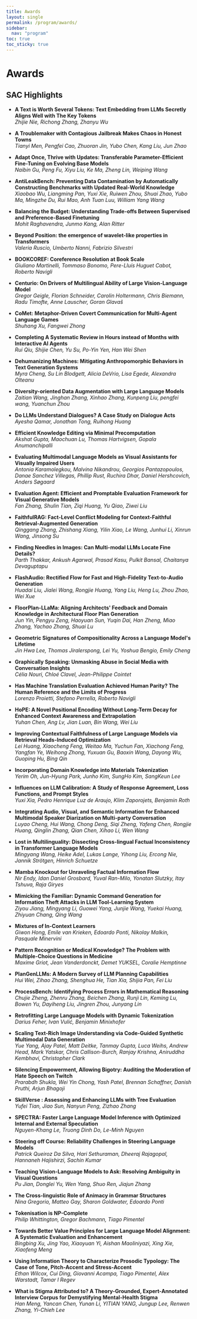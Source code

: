 ```yaml
---
title: Awards
layout: single
permalink: /program/awards/
sidebar:
  nav: "program"
toc: true
toc_sticky: true
---
```


# Awards

## SAC Highlights

* **A Text is Worth Several Tokens: Text Embedding from LLMs Secretly Aligns Well with The Key Tokens**  
_Zhijie Nie, Richong Zhang, Zhanyu Wu_

* **A Troublemaker with Contagious Jailbreak Makes Chaos in Honest Towns**  
_Tianyi Men, Pengfei Cao, Zhuoran Jin, Yubo Chen, Kang Liu, Jun Zhao_

* **Adapt Once, Thrive with Updates: Transferable Parameter-Efficient Fine-Tuning on Evolving Base Models**  
_Naibin Gu, Peng Fu, Xiyu Liu, Ke Ma, Zheng Lin, Weiping Wang_

* **AntiLeakBench: Preventing Data Contamination by Automatically Constructing Benchmarks with Updated Real-World Knowledge**  
_Xiaobao Wu, Liangming Pan, Yuxi Xie, Ruiwen Zhou, Shuai Zhao, Yubo Ma, Mingzhe Du, Rui Mao, Anh Tuan Luu, William Yang Wang_

* **Balancing the Budget: Understanding Trade-offs Between Supervised and Preference-Based Finetuning**  
_Mohit Raghavendra, Junmo Kang, Alan Ritter_

* **Beyond Position: the emergence of wavelet-like properties in Transformers**  
_Valeria Ruscio, Umberto Nanni, Fabrizio Silvestri_

* **BOOKCOREF: Coreference Resolution at Book Scale**  
_Giuliano Martinelli, Tommaso Bonomo, Pere-Lluís Huguet Cabot, Roberto Navigli_

* **Centurio: On Drivers of Multilingual Ability of Large Vision-Language Model**  
_Gregor Geigle, Florian Schneider, Carolin Holtermann, Chris Biemann, Radu Timofte, Anne Lauscher, Goran Glavaš_

* **CoMet: Metaphor-Driven Covert Communication for Multi-Agent Language Games**  
_Shuhang Xu, Fangwei Zhong_

* **Completing A Systematic Review in Hours instead of Months with Interactive AI Agents**  
_Rui Qiu, Shijie Chen, Yu Su, Po-Yin Yen, Han Wei Shen_

* **Dehumanizing Machines: Mitigating Anthropomorphic Behaviors in Text Generation Systems**  
_Myra Cheng, Su Lin Blodgett, Alicia DeVrio, Lisa Egede, Alexandra Olteanu_

* **Diversity-oriented Data Augmentation with Large Language Models**  
_Zaitian Wang, Jinghan Zhang, Xinhao Zhang, Kunpeng Liu, pengfei wang, Yuanchun Zhou_

* **Do LLMs Understand Dialogues? A Case Study on Dialogue Acts**  
_Ayesha Qamar, Jonathan Tong, Ruihong Huang_

* **Efficient Knowledge Editing via Minimal Precomputation**  
_Akshat Gupta, Maochuan Lu, Thomas Hartvigsen, Gopala Anumanchipalli_

* **Evaluating Multimodal Language Models as Visual Assistants for Visually Impaired Users**  
_Antonia Karamolegkou, Malvina Nikandrou, Georgios Pantazopoulos, Danae Sanchez Villegas, Phillip Rust, Ruchira Dhar, Daniel Hershcovich, Anders Søgaard_

* **Evaluation Agent: Efficient and Promptable Evaluation Framework for Visual Generative Models**  
_Fan Zhang, Shulin Tian, Ziqi Huang, Yu Qiao, Ziwei Liu_

* **FaithfulRAG: Fact-Level Conflict Modeling for Context-Faithful Retrieval-Augmented Generation**  
_Qinggang Zhang, Zhishang Xiang, Yilin Xiao, Le Wang, Junhui Li, Xinrun Wang, Jinsong Su_

* **Finding Needles in Images: Can Multi-modal LLMs Locate Fine Details?**  
_Parth Thakkar, Ankush Agarwal, Prasad Kasu, Pulkit Bansal, Chaitanya Devaguptapu_

* **FlashAudio: Rectified Flow for Fast and High-Fidelity Text-to-Audio Generation**  
_Huadai Liu, Jialei Wang, Rongjie Huang, Yang Liu, Heng Lu, Zhou Zhao, Wei Xue_

* **FloorPlan-LLaMa: Aligning Architects' Feedback and Domain Knowledge in Architectural Floor Plan Generation**  
_Jun Yin, Pengyu Zeng, Haoyuan Sun, Yuqin Dai, Han Zheng, Miao Zhang, Yachao Zhang, Shuai Lu_

* **Geometric Signatures of Compositionality Across a Language Model's Lifetime**  
_Jin Hwa Lee, Thomas Jiralerspong, Lei Yu, Yoshua Bengio, Emily Cheng_

* **Graphically Speaking: Unmasking Abuse in Social Media with Conversation Insights**  
_Célia Nouri, Chloé Clavel, Jean-Philippe Cointet_

* **Has Machine Translation Evaluation Achieved Human Parity? The Human Reference and the Limits of Progress**  
_Lorenzo Proietti, Stefano Perrella, Roberto Navigli_

* **HoPE: A Novel Positional Encoding Without Long-Term Decay for Enhanced Context Awareness and Extrapolation**  
_Yuhan Chen, Ang Lv, Jian Luan, Bin Wang, Wei Liu_

* **Improving Contextual Faithfulness of Large Language Models via Retrieval Heads-Induced Optimization**  
_Lei Huang, Xiaocheng Feng, Weitao Ma, Yuchun Fan, Xiachong Feng, Yangfan Ye, Weihong Zhong, Yuxuan Gu, Baoxin Wang, Dayong Wu, Guoping Hu, Bing Qin_

* **Incorporating Domain Knowledge into Materials Tokenization**  
_Yerim Oh, Jun-Hyung Park, Junho Kim, SungHo Kim, SangKeun Lee_

* **Influences on LLM Calibration: A Study of Response Agreement, Loss Functions, and Prompt Styles**  
_Yuxi Xia, Pedro Henrique Luz de Araujo, Klim Zaporojets, Benjamin Roth_

* **Integrating Audio, Visual, and Semantic Information for Enhanced Multimodal Speaker Diarization on Multi-party Conversation**  
_Luyao Cheng, Hui Wang, Chong Deng, Siqi Zheng, Yafeng Chen, Rongjie Huang, Qinglin Zhang, Qian Chen, Xihao Li, Wen Wang_

* **Lost in Multilinguality: Dissecting Cross-lingual Factual Inconsistency in Transformer Language Models**  
_Mingyang Wang, Heike Adel, Lukas Lange, Yihong Liu, Ercong Nie, Jannik Strötgen, Hinrich Schuetze_

* **Mamba Knockout for Unraveling Factual Information Flow**  
_Nir Endy, Idan Daniel Grosbard, Yuval Ran-Milo, Yonatan Slutzky, Itay Tshuva, Raja Giryes_

* **Mimicking the Familiar: Dynamic Command Generation for Information Theft Attacks in LLM Tool-Learning System**  
_Ziyou Jiang, Mingyang Li, Guowei Yang, Junjie Wang, Yuekai Huang, Zhiyuan Chang, Qing Wang_

* **Mixtures of In-Context Learners**  
_Giwon Hong, Emile van Krieken, Edoardo Ponti, Nikolay Malkin, Pasquale Minervini_

* **Pattern Recognition or Medical Knowledge? The Problem with Multiple-Choice Questions in Medicine**  
_Maxime Griot, Jean Vanderdonckt, Demet YUKSEL, Coralie Hemptinne_

* **PlanGenLLMs: A Modern Survey of LLM Planning Capabilities**  
_Hui Wei, Zihao Zhang, Shenghua He, Tian Xia, Shijia Pan, Fei Liu_

* **ProcessBench: Identifying Process Errors in Mathematical Reasoning**  
_Chujie Zheng, Zhenru Zhang, Beichen Zhang, Runji Lin, Keming Lu, Bowen Yu, Dayiheng Liu, Jingren Zhou, Junyang Lin_

* **Retrofitting Large Language Models with Dynamic Tokenization**  
_Darius Feher, Ivan Vulić, Benjamin Minixhofer_

* **Scaling Text-Rich Image Understanding via Code-Guided Synthetic Multimodal Data Generation**  
_Yue Yang, Ajay Patel, Matt Deitke, Tanmay Gupta, Luca Weihs, Andrew Head, Mark Yatskar, Chris Callison-Burch, Ranjay Krishna, Aniruddha Kembhavi, Christopher Clark_

* **Silencing Empowerment, Allowing Bigotry: Auditing the Moderation of Hate Speech on Twitch**  
_Prarabdh Shukla, Wei Yin Chong, Yash Patel, Brennan Schaffner, Danish Pruthi, Arjun Bhagoji_

* **SkillVerse : Assessing and Enhancing LLMs with Tree Evaluation**  
_Yufei Tian, Jiao Sun, Nanyun Peng, Zizhao Zhang_

* **SPECTRA: Faster Large Language Model Inference with Optimized Internal and External Speculation**  
_Nguyen-Khang Le, Truong Dinh Do, Le-Minh Nguyen_

* **Steering off Course: Reliability Challenges in Steering Language Models**  
_Patrick Queiroz Da Silva, Hari Sethuraman, Dheeraj Rajagopal, Hannaneh Hajishirzi, Sachin Kumar_

* **Teaching Vision-Language Models to Ask: Resolving Ambiguity in Visual Questions**  
_Pu Jian, Donglei Yu, Wen Yang, Shuo Ren, Jiajun Zhang_

* **The Cross-linguistic Role of Animacy in Grammar Structures**  
_Nina Gregorio, Matteo Gay, Sharon Goldwater, Edoardo Ponti_

* **Tokenisation is NP-Complete**  
_Philip Whittington, Gregor Bachmann, Tiago Pimentel_

* **Towards Better Value Principles for Large Language Model Alignment: A Systematic Evaluation and Enhancement**  
_Bingbing Xu, Jing Yao, Xiaoyuan Yi, Aishan Maoliniyazi, Xing Xie, Xiaofeng Meng_

* **Using Information Theory to Characterize Prosodic Typology: The Case of Tone, Pitch-Accent and Stress-Accent**  
_Ethan Wilcox, Cui Ding, Giovanni Acampa, Tiago Pimentel, Alex Warstadt, Tamar I Regev_

* **What is Stigma Attributed to? A Theory-Grounded, Expert-Annotated Interview Corpus for Demystifying Mental-Health Stigma**  
_Han Meng, Yancan Chen, Yunan Li, YITIAN YANG, Jungup Lee, Renwen Zhang, Yi-Chieh Lee_